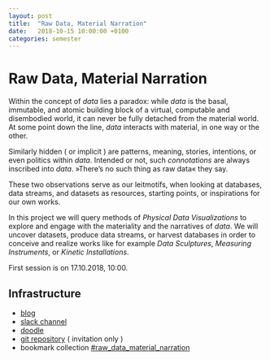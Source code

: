 ```yaml
---
layout: post
title:  "Raw Data, Material Narration"
date:   2018-10-15 10:00:00 +0100
categories: semester
---
```


# Raw Data, Material Narration



Within the concept of *data* lies a paradox: while *data* is the basal, immutable, and atomic building block of a virtual, computable and disembodied world, it can never be fully detached from the material world. At some point down the line, *data* interacts with material, in one way or the other. 

Similarly hidden ( or implicit ) are patterns, meaning, stories, intentions, or even politics within *data*. Intended or not, such *connotations* are always inscribed into *data*. »There’s no such thing as raw data« they say.

These two observations serve as our leitmotifs, when looking at databases, data streams, and datasets as resources, starting points, or inspirations for our own works.

In this project we will query methods of *Physical Data Visualizations* to explore and engage with the materiality and the narratives of *data*. We will uncover datasets, produce data streams, or harvest databases in order to conceive and realize works like for example *Data Sculptures*, *Measuring Instruments*, or *Kinetic Installations*.

First session is on 17.10.2018, 10:00.

## Infrastructure

- [blog](http://blogs.digitalmedia-bremen.de/raw-data-material-narration/)
- [slack channel](https://digitalmedia-bremen.slack.com/messages/CD201V4F8)
- [doodle](http://dm-hb.de/rdmn)
- [git repository](https://github.com/interaktion-und-raum/raw-data-material-narration) ( invitation only )
- bookmark collection [#raw_data_material_narration](http://interaktion-und-raum.herrpaul.de/Bookmarks/tags.php/raw_data_material_narration)



